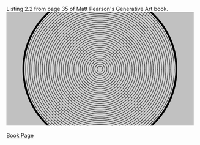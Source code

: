 Listing 2.2 from page 35 of Matt Pearson's Generative Art book.
![Screenshot](screenshot.png)


[Book Page](http://zenbullets.com/blog/?page_id=799)